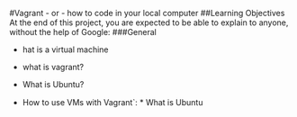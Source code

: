 #Vagrant - or - how to code in your local computer
##Learning Objectives
At the end of this project, you are expected to be able to explain to anyone, without the help of Google:
###General
* hat is a virtual machine

* what is vagrant?
* What is Ubuntu?
* How to use VMs with Vagrant`:
* What is Ubuntu
